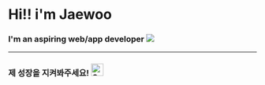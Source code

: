 # Hi!! i'm Jaewoo

### I'm an aspiring web/app developer <img src="https://img.shields.io/badge/Android-3DDC84?style=flat&logo=Android&logoColor=white"/>
---
### 제 성장을 지켜봐주세요! <img src="https://raw.githubusercontent.com/Tarikul-Islam-Anik/Animated-Fluent-Emojis/master/Emojis/Smilies/Ghost.png" alt="Ghost" width="25" height="25" />


